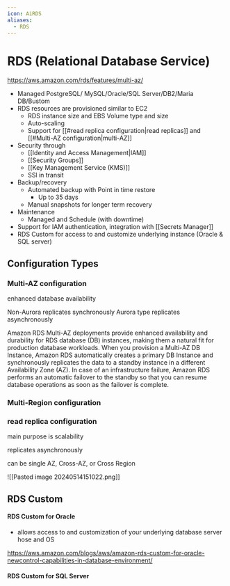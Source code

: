 ```yaml
---
icon: AiRDS
aliases:
  - RDS
---
```

# RDS (Relational Database Service)
https://aws.amazon.com/rds/features/multi-az/

- Managed PostgreSQL/ MySQL/Oracle/SQL Server/DB2/Maria DB/Bustom
- RDS resources are provisioned similar to EC2
	- RDS instance size and EBS Volume type and size
	- Auto-scaling
	- Support for [[#read replica configuration|read replicas]] and [[#Multi-AZ configuration|multi-AZ]]
- Security through
	- [[Identity and Access Management|IAM]]
	- [[Security Groups]]
	- [[Key Management Service (KMS)]]
	- SSl in transit
- Backup/recovery
	- Automated backup with Point in time restore
		- Up to 35 days
	- Manual snapshots for longer term recovery
- Maintenance
	- Managed and Schedule (with downtime)
- Support for IAM authentication, integration with [[Secrets Manager]]
- RDS Custom for access to and customize underlying instance (Oracle & SQL server)


## Configuration Types
### Multi-AZ configuration

enhanced database availability

Non-Aurora replicates synchronously 
Aurora type replicates asynchronously

Amazon RDS Multi-AZ deployments provide enhanced availability and durability for RDS database (DB) instances, making them a natural fit for production database workloads. When you provision a Multi-AZ DB Instance, Amazon RDS automatically creates a primary DB Instance and synchronously replicates the data to a standby instance in a different Availability Zone (AZ). In case of an infrastructure failure, Amazon RDS performs an automatic failover to the standby so that you can resume database operations as soon as the failover is complete.

### Multi-Region configuration

### read replica configuration

main purpose is scalability

replicates asynchronously

can be single AZ, Cross-AZ, or Cross Region 

![[Pasted image 20240514151022.png]]
## RDS Custom
#### RDS Custom for Oracle
- allows access to and customization of your underlying database server hose and OS

https://aws.amazon.com/blogs/aws/amazon-rds-custom-for-oracle-newcontrol-capabilities-in-database-environment/
#### RDS Custom for SQL Server